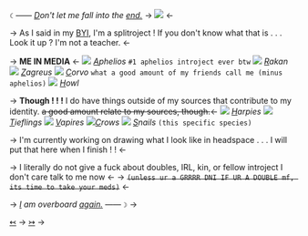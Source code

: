 `☾` ―― *[D](https://rentry.co/antigravity)on't let me fall into the [end.](https://rentry.co/antigravity)*
-> ![](https://cdn.discordapp.com/attachments/1171875531004837998/1185041859718950982/me_and_my_sister.png?ex=658e2b3c&is=657bb63c&hm=e8355fdd961c1cb0fe4e9e1d2dc02656ed3cc153e5d2e8451d9160424c6fd74a&) <-

-> As I said in my [BYI](https://rentry.co/beyondthemachine), I'm a splitroject ! If you don't know what that is . . . Look it up ? I'm not a teacher. <-

-> **ME IN MEDIA** <-
![](https://mikejima.crd.co/assets/images/shadow/db033fec.png?v=05e9d6fa) *[A](https://leagueoflegends.fandom.com/wiki/Aphelios)phelios* `#1 aphelios introject ever btw`
![](https://64.media.tumblr.com/e704256bc0dd121ce06a97a0e2e5b088/a513dacae5b25d04-44/s75x75_c1/1d91879d727b0006c049dbd7317f35f255a5db4e.gifv) *[R](https://leagueoflegends.fandom.com/wiki/Rakan/LoL)akan* 
![](https://64.media.tumblr.com/39c9ca355ec03c16337960d8d2678e3e/1439e8c63d13a953-50/s75x75_c1/f401bbaeb87258f59bcfb3791919ec2418a20d79.gifv) *[Z](https://hades.fandom.com/wiki/Zagreus)agreus*
![](https://64.media.tumblr.com/6609d6fd9cdfdbc10cd27de564fda1c0/5556de0b57b7e8a4-dc/s75x75_c1/d256aa2d248f449bd4f96dff35a52abddcedfebd.webp) *[C](https://dishonored.fandom.com/wiki/Corvo_Attano)orvo* `what a good amount of my friends call me (minus aphelios)`
![](https://64.media.tumblr.com/5cf5fad8d47d015582a521a012ef72c8/5556de0b57b7e8a4-00/s75x75_c1/ed4798c932dde1edd15a2afc3df0c05b174c82d8.webp) *[H](https://howlscastle.fandom.com/wiki/Howl_Jenkins_Pendragon)owl* 

-> **Though ! ! !** I do have things outside of my sources that contribute to my identity. ~~a good amount relate to my sources, though.~~<-
![](https://mikejima.crd.co/assets/images/gallery07/50fb379a.gif?v=05e9d6fa) *[H](https://en.wikipedia.org/wiki/Harpy)arpies*
![](https://mikejima.crd.co/assets/images/shadow/f566ca3f.gif?v=05e9d6fa)*[T](https://forgottenrealms.fandom.com/wiki/Tiefling)ieflings*
![](https://mikejima.crd.co/assets/images/shadow/4e4683c1.gif?v=05e9d6fa) *[V](https://en.wikipedia.org/wiki/Vampire)apires*
![](https://64.media.tumblr.com/ec2162352527353a9e028c37d8e5b327/4ee7d7a140f9564f-a3/s75x75_c1/76803d699d46eef1892851887c01bfe0a85de4fe.gifv)*[C](https://www.allaboutbirds.org/guide/American_Crow/overview)rows*
![](https://mikejima.crd.co/assets/images/shadow/d72a3a68.gif?v=05e9d6fa) *[S](https://en.wikipedia.org/wiki/Pomacea_bridgesii)nails* `(this specific species)`

-> I'm currently working on drawing what I look like in headspace . . . I will put that here when I finish ! ! <-

-> I literally do not give a fuck about doubles, IRL, kin, or fellow introject I don't care talk to me now <-
-> ~~`(unless ur a GRRRR DNI IF UR A DOUBLE mf, its time to take your meds)`~~ <-

-> *[I](https://rentry.co/antigravity) am overboard [again.](https://rentry.co/antigravity)* ―― `☽` -> 

[↢](https://rentry.co/diggingitout) -> [↣](https://rentry.co/shadowwithyou) ->